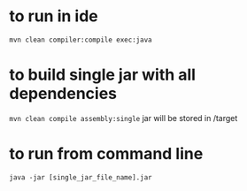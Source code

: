 # to run in ide
`mvn clean compiler:compile exec:java`

# to build single jar with all dependencies
`mvn clean compile assembly:single`
jar will be stored in /target

# to run from command line
`java -jar [single_jar_file_name].jar`